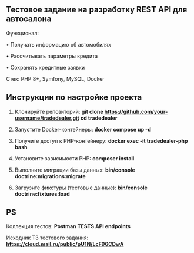 ## Тестовое задание на разработку REST API для автосалона

Функционал:

• Получать информацию об автомобилях

• Рассчитывать параметры кредита

• Сохранять кредитные заявки

Cтек: PHP 8+, Symfony, MySQL, Docker



## Инструкции по настройке проекта

1. Клонируйте репозиторий:
**git clone https://github.com/your-username/tradedealer.git**
**cd tradedealer**

2. Запустите Docker-контейнеры:
**docker compose up -d**

3. Получите доступ к PHP-контейнеру:
**docker exec -it tradedealer-php bash**

4. Установите зависимости PHP:
**composer install**

5. Выполните миграции базы данных:
**bin/console doctrine:migrations:migrate**

6. Загрузите фикстуры (тестовые данные):
**bin/console doctrine:fixtures:load**


## PS
Коллекция тестов:
**Postman TESTS API endpoints**

Исходник ТЗ тестового задания:
**https://cloud.mail.ru/public/pU1N/LcF96CDwA**
